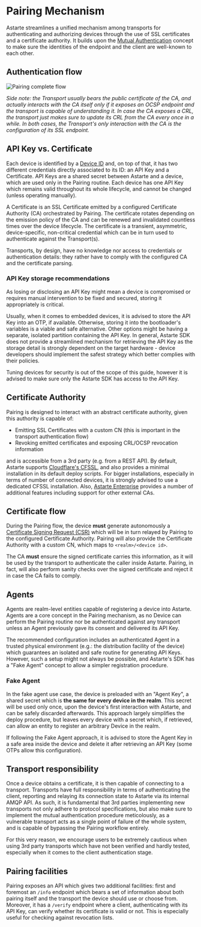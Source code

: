 # Pairing Mechanism

Astarte streamlines a unified mechanism among transports for authenticating and authorizing devices through the use of SSL certificates and a certificate authority. It builds upon the [Mutual Authentication](https://en.wikipedia.org/wiki/Mutual_authentication) concept to make sure the identities of the endpoint and the client are well-known to each other.

## Authentication flow

![Pairing complete flow](assets/astarte_pairing_routine.svg)

*Side note: the Transport usually bears the public certificate of the CA, and actually interacts with the CA itself only if it exposes an OCSP endpoint and the transport is capable of understanding it. In case the CA exposes a CRL, the transport just makes sure to update its CRL from the CA every once in a while. In both cases, the Transport's only interaction with the CA is the configuration of its SSL endpoint.*

## API Key vs. Certificate

Each device is identified by a [Device ID](010-design_principles.html#device-id) and, on top of that, it has two different credentials directly associated to its ID: an API Key and a Certificate. API Keys are a shared secret between Astarte and a device, which are used only in the Pairing routine. Each device has one API Key which remains valid throughout its whole lifecycle, and cannot be changed (unless operating manually).

A Certificate is an SSL Certificate emitted by a configured Certificate Authority (CA) orchestrated by Pairing. The certificate rotates depending on the emission policy of the CA and can be renewed and invalidated countless times over the device lifecycle. The certificate is a transient, asymmetric, device-specific, non-critical credential which can be in turn used to authenticate against the Transport(s).

Transports, by design, have no knowledge nor access to credentials or authentication details: they rather have to comply with the configured CA and the certificate parsing.

### API Key storage recommendations

As losing or disclosing an API Key might mean a device is compromised or requires manual intervention to be fixed and secured, storing it appropriately is critical.

Usually, when it comes to embedded devices, it is advised to store the API Key into an OTP, if available. Otherwise, storing it into the bootloader's variables is a viable and safe alternative. Other options might be having a separate, isolated partition containing the API Key. In general, Astarte SDK does not provide a streamlined mechanism for retrieving the API Key as the storage detail is strongly dependent on the target hardware - device developers should implement the safest strategy which better complies with their policies.

Tuning devices for security is out of the scope of this guide, however it is advised to make sure only the Astarte SDK has access to the API Key.

## Certificate Authority

Pairing is designed to interact with an abstract certificate authority, given this authority is capable of:

 * Emitting SSL Certificates with a custom CN (this is important in the transport authentication flow)
 * Revoking emitted certificates and exposing CRL/OCSP revocation information

and is accessible from a 3rd party (e.g. from a REST API). By default, Astarte supports [Cloudflare's CFSSL](https://github.com/cloudflare/cfssl), and also provides a minimal installation in its default deploy scripts. For bigger installations, especially in terms of number of connected devices, it is strongly advised to use a dedicated CFSSL installation. Also, [Astarte Enterprise](http://astarte.cloud/enterprise) provides a number of additional features including support for other external CAs.

## Certificate flow

During the Pairing flow, the device **must** generate autonomously a [Certificate Signing Request (CSR)](https://en.wikipedia.org/wiki/Certificate_signing_request) which will be in turn relayed by Pairing to the configured Certificate Authority. Pairing will also provide the Certificate Authority with a custom CN, which maps to `<realm>/<device id>`.

The CA **must** ensure the signed certificate carries this information, as it will be used by the transport to authenticate the caller inside Astarte. Pairing, in fact, will also perform sanity checks over the signed certificate and reject it in case the CA fails to comply.

## Agents

Agents are realm-level entities capable of registering a device into Astarte. Agents are a core concept in the Pairing mechanism, as no Device can perform the Pairing routine nor be authenticated against any transport unless an Agent previously gave its consent and delivered its API Key.

The recommended configuration includes an authenticated Agent in a trusted physical environment (e.g.: the distribution facility of the device) which guarantees an isolated and safe routine for generating API Keys. However, such a setup might not always be possible, and Astarte's SDK has a "Fake Agent" concept to allow a simpler registration procedure.

### Fake Agent

In the fake agent use case, the device is preloaded with an "Agent Key", a shared secret which is **the same for every device in the realm**. This secret will be used only once, upon the device's first interaction with Astarte, and can be safely discarded afterwards. This approach largely simplifies the deploy procedure, but leaves every device with a secret which, if retrieved, can allow an entity to register an arbitrary Device in the realm.

If following the Fake Agent approach, it is advised to store the Agent Key in a safe area inside the device and delete it after retrieving an API Key (some OTPs allow this configuration).

## Transport responsibility

Once a device obtains a certificate, it is then capable of connecting to a transport. Transports have full responsibility in terms of authenticating the client, reporting and relaying its connection state to Astarte via its internal AMQP API. As such, it is fundamental that 3rd parties implementing new transports not only adhere to protocol specifications, but also make sure to implement the mutual authentication procedure meticolously, as a vulnerable transport acts as a single point of failure of the whole system, and is capable of bypassing the Pairing workflow entirely.

For this very reason, we encourage users to be extremely cautious when using 3rd party transports which have not been verified and hardly tested, especially when it comes to the client authentication stage.

## Pairing facilities

Pairing exposes an API which gives two additional facilities: first and foremost an `/info` endpoint which bears a set of information about both pairing itself and the transport the device should use or choose from. Moreover, it has a `/verify` endpoint where a client, authenticating with its API Key, can verify whether its certificate is valid or not. This is especially useful for checking against revocation lists.
